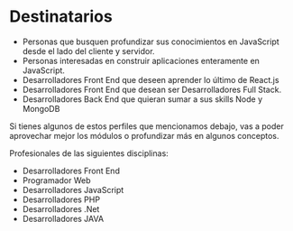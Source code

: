 # Destinatarios

* Personas que busquen profundizar sus conocimientos en JavaScript desde el lado del cliente y servidor.
* Personas interesadas en construir aplicaciones enteramente en JavaScript.
* Desarrolladores Front End que deseen aprender lo último de React.js
* Desarrolladores Front End que desean ser Desarrolladores Full Stack.
* Desarrolladores Back End que quieran sumar a sus skills Node y MongoDB

Si tienes algunos de estos perfiles que mencionamos debajo, vas a poder aprovechar mejor los módulos o profundizar más en algunos conceptos.

Profesionales de las siguientes disciplinas:

* Desarrolladores Front End
* Programador Web
* Desarrolladores JavaScript
* Desarrolladores PHP
* Desarrolladores .Net
* Desarrolladores JAVA

